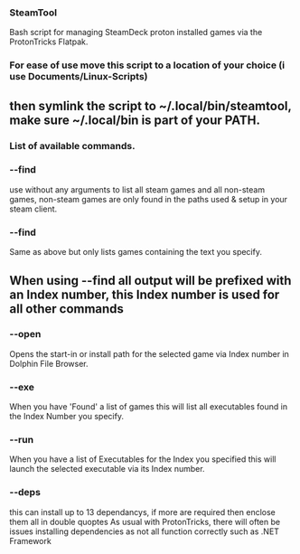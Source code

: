 ### SteamTool
Bash script for managing SteamDeck proton installed games via the ProtonTricks Flatpak.

### For ease of use move this script to a location of your choice (i use Documents/Linux-Scripts)
then symlink the script to ~/.local/bin/steamtool, make sure ~/.local/bin is part of your PATH.
---------------------------------------------------------------------------------------------

### List of available commands.

### --find
use without any arguments to list all steam games and all non-steam games, non-steam games are only
found in the paths used & setup in your steam client.
  
### --find <Name>
Same as above but only lists games containing the text you specify.

## When using --find all output will be prefixed with an Index number, this Index number is used for all other commands

### --open <Index>
Opens the start-in or install path for the selected game via Index number in Dolphin File Browser.
  
### --exe <Index>
When you have 'Found' a list of games this will list all executables found in the Index Number you specify.

### --run <Index>
When you have a list of Executables for the Index you specified this will launch the selected executable via its Index number.

### --deps <Index> <DepList>
this can install up to 13 dependancys, if more are required then enclose them all in double quoptes
As usual with ProtonTricks, there will often be issues installing dependencies as not all function correctly such as .NET Framework

